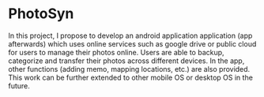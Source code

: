 # PhotoSyn
In this project, I propose to develop an android application application (app afterwards) which uses online services such as google drive or public cloud for users to manage their photos online. Users are able to backup, categorize and transfer their photos across different devices. In the app, other functions (adding memo, mapping locations, etc.) are also provided. This work can be further extended to other mobile OS or desktop OS in the future.
